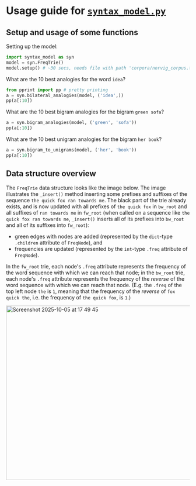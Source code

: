 # Usage guide for [`syntax_model.py`](https://github.com/matyaslagos/analogical-path-models/blob/main/syntax_model.py)

## Setup and usage of some functions

Setting up the model:
```python
import syntax_model as syn
model = syn.FreqTrie()
model.setup() # ~30 secs, needs file with path 'corpora/norvig_corpus.txt'
```

What are the 10 best analogies for the word `idea`?
```python
from pprint import pp # pretty printing
a = syn.bilateral_analogies(model, ('idea',))
pp(a[:10])
```
What are the 10 best bigram analogies for the bigram `green sofa`?
```python
a = syn.bigram_analogies(model, ('green', 'sofa'))
pp(a[:10])
```
What are the 10 best unigram analogies for the bigram `her book`?
```python
a = syn.bigram_to_unigrams(model, ('her', 'book'))
pp(a[:10])
```

## Data structure overview

The `FreqTrie` data structure looks like the image below. The image illustrates the `_insert()` method inserting some prefixes and suffixes of the sequence `the quick fox ran towards me`. The black part of the trie already exists, and is now updated with all prefixes of `the quick fox` in `bw_root` and all suffixes of `ran towards me` in `fw_root` (when called on a sequence like `the quick fox ran towards me`, `_insert()` inserts all of its prefixes into `bw_root` and all of its suffixes into `fw_root`):
- green edges with nodes are added (represented by the `dict`-type `.children` attribute of `FreqNode`), and
- frequencies are updated (represented by the `int`-type `.freq` attribute of `FreqNode`).

In the `fw_root` trie, each node's `.freq` attribute represents the frequency of the word sequence with which we can reach that node; in the `bw_root` trie, each node's `.freq` attribute represents the frequency of the _reverse_ of the word sequence with which we can reach that node. (E.g. the `.freq` of the top left node `the` is `1`, meaning that the frequency of the _reverse_ of `fox quick the`, i.e. the frequency of `the quick fox`, is `1`.)

<img width="799" height="477" alt="Screenshot 2025-10-05 at 17 49 45" src="https://github.com/user-attachments/assets/92d3998f-4fcf-4762-a3e3-495947dd33dc" />
